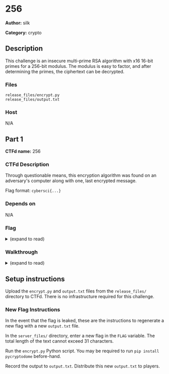 # 256

**Author:** silk

**Category:** crypto

## Description

This challenge is an insecure multi-prime RSA algorithm with x16 16-bit primes for a 256-bit modulus. The modulus is easy to factor, and after determining the primes, the ciphertext can be decrypted.

### Files

```
release_files/encrypt.py
release_files/output.txt
```

### Host

N/A

## Part 1 

**CTFd name:** 256

### CTFd Description

Through questionable means, this encryption algorithm was found on an adversary's computer along with one, last encrypted message.

Flag format: `cybersci{...}`

### Depends on

N/A

### Flag

<details>
<summary>(expand to read)</summary><br>


cybersci{reest4bl1sh_on_4096}

</details>


### Walkthrough

<details>
<summary>(expand to read)</summary><br>

The encryption algorithm used is an insecure variant of multi-prime RSA. This algorithm uses x16 16-bit primes.

To solve this challenge, a naive approach works:
1. Each prime factor can be bruteforced as the range is only 0-65535.
2. Once the primes are found, you can compute the RSA private key.
3. With the RSA private key, you can decrypt the message.

</details>


## Setup instructions

Upload the `encrypt.py` and `output.txt` files from the `release_files/` directory to CTFd. There is no infrastructure required for this challenge.

### New Flag Instructions

In the event that the flag is leaked, these are the instructions to regenerate a new flag with a new `output.txt` file.

In the `server_files/` directory, enter a new flag in the `FLAG` variable. The total length of the text cannot exceed 31 characters.

Run the `encrypt.py` Python script. You may be required to run `pip install pycryptodome` before-hand.

Record the output to `output.txt`. Distribute this new `output.txt` to players.
